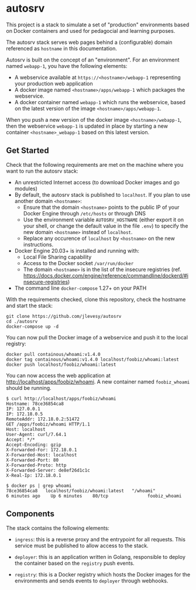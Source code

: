 # autosrv

This project is a stack to simulate a set of "production" environments based on Docker containers and used for pedagocial and learning purposes.

The autosrv stack serves web pages behind a (configurable) domain referenced as `hostname` in this documentation.

Autosrv is built on the concept of an "environment".
For an environment named `webapp-1`, you have the following elements:

- A webservice available at `https://<hostname>/webapp-1` representing your production web application
- A docker image named `<hostname>/apps/webapp-1` which packages the webservice.
- A docker container named `webapp-1` which runs the webservice,
  based on the latest version of the image `<hostname>/apps/webapp-1`.

When you push a new version of the docker image `<hostname>/webapp-1`,
then the webservice `webapp-1` is updated in place by starting a new container `<hostname>_webapp-1` based on this latest version.

## Get Started

Check that the following requirements are met on the machine where you want to run the autosrv stack:

- An unrestricted Internet access (to download Docker images and go modules)
- By default, the autosrv stack is published to `localhost`. If you plan to use another domain `<hostname>`:
  - Ensure that the domain `<hostname>` points to the public IP of your Docker Engine through `/etc/hosts` or through DNS
  - Use the environment variable `AUTOSRV_HOSTNAME` (either export it on your shell, or change the default value in the file `.env`)
    to specify the new domain `<hostname>` instead of `localhost`.
  - Replace any occurence of `localhost` by `<hostname>` on the new instructions.
- Docker Engine 20.03+ is installed and running with:
  - Local File Sharing capability
  - Access to the Docker socket `/var/run/docker`
  - The domain `<hostname>` is in the list of the insecure registries
    (ref. <https://docs.docker.com/engine/reference/commandline/dockerd/#insecure-registries>)
- The command line `docker-compose` 1.27+ on your PATH

With the requirements checked, clone this repository, check the hostname and start the stack:

```shell
git clone https://github.com/jlevesy/autosrv
cd ./autosrv
docker-compose up -d
```

You can now pull the Docker image of a webservice and push it to the local registry:

```shell
docker pull containous/whoami:v1.4.0
docker tag containous/whoami:v1.4.0 localhost/foobiz/whoami:latest
docker push localhost/foobiz/whoami:latest
```

You can now access the web application at <http://localhost/apps/foobiz/whoami>.
A new container named `foobiz_whoami` should be running.

```shell
$ curl http://localhost/apps/foobiz/whoami
Hostname: 78ce36854ca8
IP: 127.0.0.1
IP: 172.18.0.5
RemoteAddr: 172.18.0.2:51472
GET /apps/foobiz/whoami HTTP/1.1
Host: localhost
User-Agent: curl/7.64.1
Accept: */*
Accept-Encoding: gzip
X-Forwarded-For: 172.18.0.1
X-Forwarded-Host: localhost
X-Forwarded-Port: 80
X-Forwarded-Proto: http
X-Forwarded-Server: de8ef26d1c1c
X-Real-Ip: 172.18.0.1

$ docker ps | grep whoami
78ce36854ca8   localhost/foobiz/whoami:latest   "/whoami"                6 minutes ago    Up 6 minutes    80/tcp               foobiz_whoami
```

## Components

The stack contains the following elements:

- `ingress`: this is a reverse proxy and the entrypoint for all requests.
  This service must be published to allow access to the stack.

- `deployer`: this is an application written in Golang, responsible to deploy the container based on the `registry` push events.

- `registry`: this is a Docker registry which hosts the Docker images for the environments and sends events to `deployer` through webhooks.
